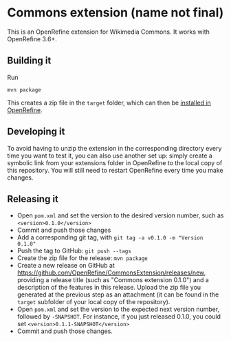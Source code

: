 Commons extension (name not final)
==================================

This is an OpenRefine extension for Wikimedia Commons.
It works with OpenRefine 3.6+.


Building it
-----------

Run     
```
mvn package
```

This creates a zip file in the `target` folder, which can then be [installed in OpenRefine](https://docs.openrefine.org/manual/installing#installing-extensions).

Developing it
-------------

To avoid having to unzip the extension in the corresponding directory every time you want to test it, you can also use another set up: simply create a symbolic link from your extensions folder in OpenRefine to the local copy of this repository.
You will still need to restart OpenRefine every time you make changes.

Releasing it
------------

- Open `pom.xml` and set the version to the desired version number, such as `<version>0.1.0</version>`
- Commit and push those changes
- Add a corresponding git tag, with `git tag -a v0.1.0 -m "Version 0.1.0"`
- Push the tag to GitHub: `git push --tags`
- Create the zip file for the release: `mvn package`
- Create a new release on GitHub at https://github.com/OpenRefine/CommonsExtension/releases/new, providing a release title (such as "Commons extension 0.1.0") and a description of the features in this release. Upload the zip file you generated at the previous step as an attachment (it can be found in the `target` subfolder of your local copy of the repository).
- Open `pom.xml` and set the version to the expected next version number, followed by `-SNAPSHOT`. For instance, if you just released 0.1.0, you could set `<version>0.1.1-SNAPSHOT</version>`
- Commit and push those changes.
